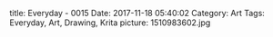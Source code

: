 title: Everyday - 0015
Date: 2017-11-18 05:40:02
Category: Art
Tags: Everyday, Art, Drawing, Krita
picture: 1510983602.jpg
